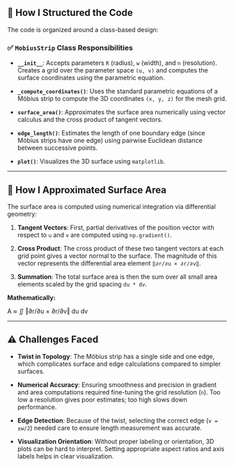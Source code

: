 ## 🧱 How I Structured the Code

The code is organized around a class-based design:

### ✅ `MobiusStrip` Class Responsibilities

- **`__init__`**: Accepts parameters `R` (radius), `w` (width), and `n` (resolution). Creates a grid over the parameter space `(u, v)` and computes the surface coordinates using the parametric equation.

- **`_compute_coordinates()`**: Uses the standard parametric equations of a Möbius strip to compute the 3D coordinates `(x, y, z)` for the mesh grid.

- **`surface_area()`**: Approximates the surface area numerically using vector calculus and the cross product of tangent vectors.

- **`edge_length()`**: Estimates the length of one boundary edge (since Möbius strips have one edge) using pairwise Euclidean distance between successive points.

- **`plot()`**: Visualizes the 3D surface using `matplotlib`.

---

## 📏 How I Approximated Surface Area

The surface area is computed using numerical integration via differential geometry:

1. **Tangent Vectors**: First, partial derivatives of the position vector with respect to `u` and `v` are computed using `np.gradient()`.

2. **Cross Product**: The cross product of these two tangent vectors at each grid point gives a vector normal to the surface. The magnitude of this vector represents the differential area element `‖∂r/∂u × ∂r/∂v‖`.

3. **Summation**: The total surface area is then the sum over all small area elements scaled by the grid spacing `du * dv`.

**Mathematically:**

A ≈ ∬ ‖∂r/∂u × ∂r/∂v‖ du dv


---

## ⚠️ Challenges Faced

- **Twist in Topology**: The Möbius strip has a single side and one edge, which complicates surface and edge calculations compared to simpler surfaces.

- **Numerical Accuracy**: Ensuring smoothness and precision in gradient and area computations required fine-tuning the grid resolution (`n`). Too low a resolution gives poor estimates; too high slows down performance.

- **Edge Detection**: Because of the twist, selecting the correct edge (`v = ±w/2`) needed care to ensure length measurement was accurate.

- **Visualization Orientation**: Without proper labeling or orientation, 3D plots can be hard to interpret. Setting appropriate aspect ratios and axis labels helps in clear visualization.
